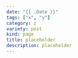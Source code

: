 ```yaml
---
date: "{{ .Date }}"
tags: ["x", "y"]
category: z
variety: post
kind: page
title: placeholder
description: placeholder
---
```


